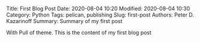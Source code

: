 Title: First Blog Post
Date: 2020-08-04 10:20
Modified: 2020-08-04 10:30
Category: Python
Tags: pelican, publishing
Slug: first-post
Authors: Peter D. Kazarinoff
Summary: Summary of my first post

With Pull of theme. This is the content of my first blog post
